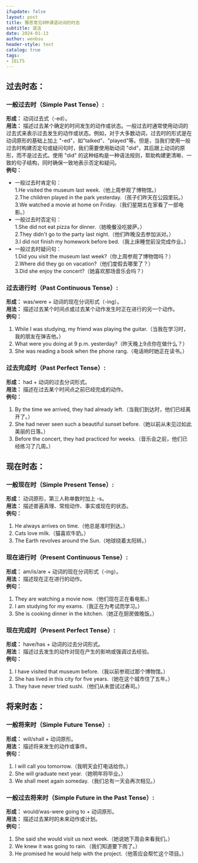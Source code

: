```yaml
---
ifupdate: false
layout: post
title: 雅思常见8种谓语动词的时态
subtitle: 语法
date: 2024-01-13
author: wenbsu
header-style: text
catalog: true
tags:
- IELTS
---
```


## 过去时态：  
### 一般过去时（Simple Past Tense）:  
**形成：** 动词过去式（-ed）。  
**用法：** 描述过去某个确定的时间发生的动作或状态。一般过去时通常使用动词的过去式来表示过去发生的动作或状态。例如，对于大多数动词，过去时的形式是在动词原形的基础上加上 "-ed"，如"talked"、"played"等。但是，当我们使用一般过去时构建否定句或疑问句时，我们需要使用助动词 "did"，其后跟上动词的原形，而不是过去式。使用 "did" 的这种结构是一种语法规则，帮助构建更清晰、一致的句子结构，同时确保一致地表示否定和疑问。  
**例句：**   
- 一般过去时肯定句：  
1.He visited the museum last week.（他上周参观了博物馆。）  
2.The children played in the park yesterday.（孩子们昨天在公园里玩。）  
3.We watched a movie at home on Friday.（我们星期五在家看了一部电影。）    
- 一般过去时否定句：  
1.She did not eat pizza for dinner.（她晚餐没吃披萨。）  
2.They didn't go to the party last night.（他们昨晚没去参加派对。）  
3.I did not finish my homework before bed.（我上床睡觉前没完成作业。）  
- 一般过去时疑问句：  
1.Did you visit the museum last week?（你上周参观了博物馆吗？）  
2.Where did they go on vacation?（他们度假去哪里了？）  
3.Did she enjoy the concert?（她喜欢那场音乐会吗？）  

### 过去进行时（Past Continuous Tense）:  
**形成：** was/were + 动词的现在分词形式（-ing）。    
**用法：** 描述过去某个时间点或过去某个动作发生时正在进行的另一个动作。   
**例句：**    
1. While I was studying, my friend was playing the guitar.（当我在学习时，我的朋友在弹吉他。）  
2. What were you doing at 9 p.m. yesterday?（昨天晚上9点你在做什么？）  
3. She was reading a book when the phone rang.（电话响时她正在读书。）  

### 过去完成时（Past Perfect Tense）:  
**形成：** had + 动词的过去分词形式。  
**用法：** 描述在过去某个时间点之前已经完成的动作。  
**例句：**  
1. By the time we arrived, they had already left.（当我们到达时，他们已经离开了。）  
2. She had never seen such a beautiful sunset before.（她以前从未见过如此美丽的日落。）  
3. Before the concert, they had practiced for weeks.（音乐会之前，他们已经练习了几周。）  

## 现在时态：  
### 一般现在时（Simple Present Tense）:  
**形成：** 动词原形，第三人称单数时加上 -s。  
**用法：** 描述普遍真理、常规动作、事实或现在的状态。  
**例句：**  
1. He always arrives on time.（他总是准时到达。）  
2. Cats love milk.（猫喜欢牛奶。）  
3. The Earth revolves around the Sun.（地球绕着太阳转。）  

### 现在进行时（Present Continuous Tense）:  
**形成：** am/is/are + 动词的现在分词形式（-ing）。  
**用法：** 描述现在正在进行的动作。  
**例句：**  
1. They are watching a movie now.（他们现在正在看电影。）  
2. I am studying for my exams.（我正在为考试而学习。）  
3. She is cooking dinner in the kitchen.（她正在厨房做晚饭。）  

### 现在完成时（Present Perfect Tense）:  
**形成：** have/has + 动词的过去分词形式。  
**用法：** 描述过去发生的动作对现在产生的影响或强调过去经验。  
**例句：**  
1. I have visited that museum before.（我以前参观过那个博物馆。）  
2. She has lived in this city for five years.（她在这个城市住了五年。）  
3. They have never tried sushi.（他们从未尝试过寿司。）  

## 将来时态：  
### 一般将来时（Simple Future Tense）:  
**形成：** will/shall + 动词原形。  
**用法：** 描述将来发生的动作或事件。  
**例句：**  
1. I will call you tomorrow.（我明天会打电话给你。）  
2. She will graduate next year.（她明年将毕业。）  
3. We shall meet again someday.（我们总有一天会再次相见。）  

### 一般过去将来时（Simple Future in the Past Tense）:  
**形成：** would/was-were going to + 动词原形。  
**用法：** 描述过去某时的未来动作或计划。  
**例句：**  
1. She said she would visit us next week.（她说她下周会来看我们。）  
2. We knew it was going to rain.（我们知道要下雨了。）  
3. He promised he would help with the project.（他答应会帮忙这个项目。）  